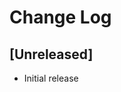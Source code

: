 # Change Log

<!-- Check [Keep a Changelog](http://keepachangelog.com/) for recommendations on how to structure this file. -->

## [Unreleased]

-   Initial release
